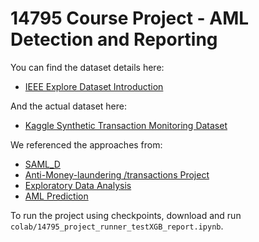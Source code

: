 # 14795 Course Project - AML Detection and Reporting

You can find the dataset details here:  
- [IEEE Explore Dataset Introduction](https://ieeexplore.ieee.org/document/10356193)  

And the actual dataset here:  
- [Kaggle Synthetic Transaction Monitoring Dataset](https://www.kaggle.com/datasets/berkanoztas/synthetic-transaction-monitoring-dataset-aml)

We referenced the approaches from:
- [SAML_D](https://www.kaggle.com/code/likhithd007/saml-d#XG-BOOST)
- [Anti-Money-laundering /transactions Project](https://www.kaggle.com/code/yashnarendrajadhav/anti-money-laundering-transactions-project)
- [Exploratory Data Analysis](https://www.kaggle.com/code/diptaru/exploratory-data-analysis)
- [AML Prediction](https://www.kaggle.com/code/gbiamgaurav/aml-prediction)

To run the project using checkpoints, download and run `colab/14795_project_runner_testXGB_report.ipynb`.